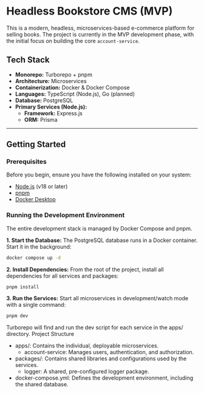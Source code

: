 # Headless Bookstore CMS (MVP)

This is a modern, headless, microservices-based e-commerce platform for selling books. The project is currently in the MVP development phase, with the initial focus on building the core `account-service`.

## Tech Stack

- **Monorepo:** Turborepo + pnpm
- **Architecture:** Microservices
- **Containerization:** Docker & Docker Compose
- **Languages:** TypeScript (Node.js), Go (planned)
- **Database:** PostgreSQL
- **Primary Services (Node.js):**
  - **Framework:** Express.js
  - **ORM:** Prisma

---

## Getting Started

### Prerequisites

Before you begin, ensure you have the following installed on your system:

- [Node.js](https://nodejs.org/) (v18 or later)
- [pnpm](https://pnpm.io/installation)
- [Docker Desktop](https://www.docker.com/products/docker-desktop/)

### Running the Development Environment

The entire development stack is managed by Docker Compose and pnpm.

**1. Start the Database:**
The PostgreSQL database runs in a Docker container. Start it in the background:

```bash
docker compose up -d
```

**2. Install Dependencies:**
From the root of the project, install all dependencies for all services and packages:

```bash
pnpm install
```

**3. Run the Services:**
Start all microservices in development/watch mode with a single command:

```bash
pnpm dev
```

Turborepo will find and run the dev script for each service in the apps/ directory.
Project Structure

- apps/: Contains the individual, deployable microservices.
  - account-service: Manages users, authentication, and authorization.
- packages/: Contains shared libraries and configurations used by the services.
  - logger: A shared, pre-configured logger package.
- docker-compose.yml: Defines the development environment, including the shared database.
